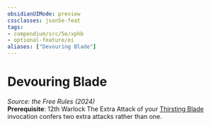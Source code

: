 ```yaml
---
obsidianUIMode: preview
cssclasses: json5e-feat
tags:
- compendium/src/5e/xphb
- optional-feature/ei
aliases: ["Devouring Blade"]
---
```

# Devouring Blade
*Source: the Free Rules (2024)*  
**Prerequisite**: 12th Warlock
The Extra Attack of your [Thirsting Blade](compendium/optional-features/thirsting-blade-xphb.md) invocation confers two extra attacks rather than one.